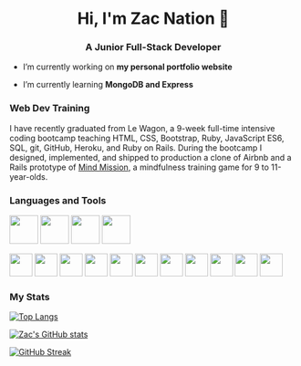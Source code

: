 <h1 align="center">Hi, I'm Zac Nation 👋</h1>
<h3 align="center">A Junior Full-Stack Developer</h3>

- I’m currently working on **my personal portfolio website**

- I’m currently learning **MongoDB and Express**

<h3 align="left">Web Dev Training</h3>
<p align="left">
  I have recently graduated from Le Wagon, a 9-week full-time intensive coding bootcamp teaching HTML, CSS, Bootstrap, Ruby, JavaScript ES6,
  SQL, git, GitHub, Heroku, and Ruby on Rails. During the bootcamp I designed, implemented, and shipped to
  production a clone of Airbnb and a Rails prototype of <a href="https://github.com/zacnation/Mind_Mission" target="_blank">Mind Mission</a>, a mindfulness training game for 9 to 11-year-olds.
</p>

<h3 align="left">Languages and Tools</h3>

<p>
  <img src="https://cdn.jsdelivr.net/gh/devicons/devicon/icons/mongodb/mongodb-original.svg" width="50px" />
  <img src="https://cdn.jsdelivr.net/gh/devicons/devicon/icons/express/express-original.svg" width="50px" />
  <img src="https://cdn.jsdelivr.net/gh/devicons/devicon/icons/react/react-original.svg" width="50px" />
  <img src="https://cdn.jsdelivr.net/gh/devicons/devicon/icons/nodejs/nodejs-original.svg" width="50px" />
</p>

<p>
  <img src="https://cdn.jsdelivr.net/gh/devicons/devicon/icons/html5/html5-original.svg" width="40px" />
  <img src="https://cdn.jsdelivr.net/gh/devicons/devicon/icons/css3/css3-original.svg" width="40px" />
  <img src="https://cdn.jsdelivr.net/gh/devicons/devicon/icons/bootstrap/bootstrap-original.svg" width="40px" />
  <img src="https://cdn.jsdelivr.net/gh/devicons/devicon/icons/javascript/javascript-original.svg" width="40px" />
  <img src="https://cdn.jsdelivr.net/gh/devicons/devicon/icons/typescript/typescript-original.svg" width="40px" />
  <img src="https://cdn.jsdelivr.net/gh/devicons/devicon/icons/ruby/ruby-original.svg" width="40px" />
  <img src="https://cdn.jsdelivr.net/gh/devicons/devicon/icons/rails/rails-plain-wordmark.svg" width="40px" />
  <img src="https://cdn.jsdelivr.net/gh/devicons/devicon/icons/postgresql/postgresql-original.svg" width="40px" />
  <img src="https://cdn.jsdelivr.net/gh/devicons/devicon/icons/git/git-plain.svg" width="40px" />
  <img src="https://cdn.jsdelivr.net/gh/devicons/devicon/icons/figma/figma-original.svg" width="40px" />
  <img src="https://cdn.jsdelivr.net/gh/devicons/devicon/icons/heroku/heroku-original.svg" width="40px" />
</p>


<h3 align="left">My Stats</h3>

[![Top Langs](https://github-readme-stats-664x-hjg87hoam-zacnation.vercel.app/api/top-langs/?username=zacnation&layout=compact&theme=graywhite)](https://github.com/zacnation/github-readme-stats)

[![Zac's GitHub stats](https://github-readme-stats-664x-hjg87hoam-zacnation.vercel.app/api?username=zacnation&show_icons=true&theme=graywhite&border_color=D3D2D2&hide=stars,issues)](https://github.com/zacnation/github-readme-stats)

[![GitHub Streak](https://streak-stats.demolab.com?user=zacnation&theme=graywhite&card_width=467&border=D3D2D2)](https://git.io/streak-stats)
